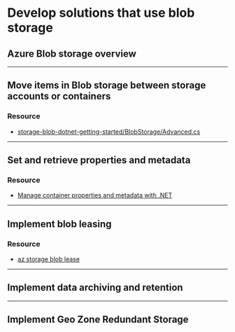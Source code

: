 # Develop solutions that use blob storage

## Azure Blob storage overview

----

## Move items in Blob storage between storage accounts or containers

### Resource

- [storage-blob-dotnet-getting-started/BlobStorage/Advanced.cs](https://github.com/Azure-Samples/storage-blob-dotnet-getting-started/blob/master/BlobStorage/Advanced.cs)

----

## Set and retrieve properties and metadata

### Resource

- [Manage container properties and metadata with .NET](https://docs.microsoft.com/en-us/azure/storage/blobs/storage-blob-container-properties-metadata)

----

## Implement blob leasing

### Resource

- [az storage blob lease](https://docs.microsoft.com/en-us/cli/azure/storage/blob/lease?view=azure-cli-latest)

----

## Implement data archiving and retention

----

## Implement Geo Zone Redundant Storage
